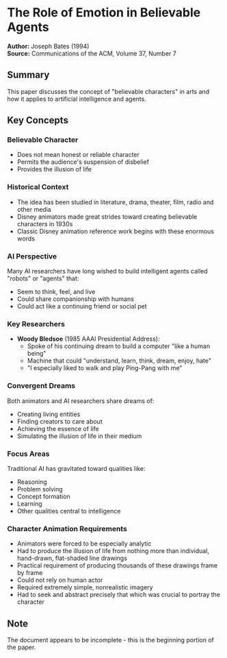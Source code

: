 # The Role of Emotion in Believable Agents
**Author:** Joseph Bates (1994)  
**Source:** Communications of the ACM, Volume 37, Number 7

## Summary
This paper discusses the concept of "believable characters" in arts and how it applies to artificial intelligence and agents.

## Key Concepts

### Believable Character
- Does not mean honest or reliable character
- Permits the audience's suspension of disbelief
- Provides the illusion of life

### Historical Context
- The idea has been studied in literature, drama, theater, film, radio and other media
- Disney animators made great strides toward creating believable characters in 1930s
- Classic Disney animation reference work begins with these enormous words

### AI Perspective
Many AI researchers have long wished to build intelligent agents called "robots" or "agents" that:
- Seem to think, feel, and live
- Could share companionship with humans
- Could act like a continuing friend or social pet

### Key Researchers
- **Woody Bledsoe** (1985 AAAI Presidential Address):
  - Spoke of his continuing dream to build a computer "like a human being"
  - Machine that could "understand, learn, think, dream, enjoy, hate"
  - "I especially liked to walk and play Ping-Pang with me"

### Convergent Dreams
Both animators and AI researchers share dreams of:
- Creating living entities
- Finding creators to care about
- Achieving the essence of life
- Simulating the illusion of life in their medium

### Focus Areas
Traditional AI has gravitated toward qualities like:
- Reasoning
- Problem solving
- Concept formation
- Learning
- Other qualities central to intelligence

### Character Animation Requirements
- Animators were forced to be especially analytic
- Had to produce the illusion of life from nothing more than individual, hand-drawn, flat-shaded line drawings
- Practical requirement of producing thousands of these drawings frame by frame
- Could not rely on human actor
- Required extremely simple, nonrealistic imagery
- Had to seek and abstract precisely that which was crucial to portray the character

## Note
The document appears to be incomplete - this is the beginning portion of the paper.
